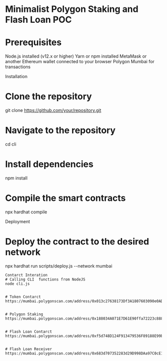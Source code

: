 # Minimalist Polygon Staking and Flash Loan POC

# Prerequisites
Node.js installed (v12.x or higher)
Yarn or npm installed
MetaMask or another Ethereum wallet connected to your browser
Polygon Mumbai for transactions

Installation
# Clone the repository
git clone https://github.com/your/repository.git

# Navigate to the repository
cd cli

# Install dependencies
npm install

# Compile the smart contracts
npx hardhat compile

Deployment
# Deploy the contract to the desired network
npx hardhat run scripts/deploy.js --network mumbai
```
Contarct Interation
# Calling CLI  functions from NodeJS
node cli.js


# Token Contarct
https://mumbai.polygonscan.com/address/0x013c27638173Df3A1807603090e0AD199117Cf85#code


# Polygon Staking
https://mumbai.polygonscan.com/address/0x188034A071E7D61E90ffa72223c888E91dB544D2#code


# Flash Loan Contarct
https://mumbai.polygonscan.com/address/0xf5d748D124F913479536F89188E99b2786e2D64b#code


# Flash Loan Receiver 
https://mumbai.polygonscan.com/address/0x683d707352283d29D998DAa97C0cE15BCA978900#code